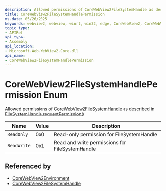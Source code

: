 ```yaml
---
description: Allowed permissions of CoreWebView2FileSystemHandle as described in FileSystemHandle.requestPermission()
title: CoreWebView2FileSystemHandlePermission
ms.date: 05/26/2025
keywords: webview2, webview, winrt, win32, edge, CoreWebView2, CoreWebView2Controller, browser control, edge html, CoreWebView2FileSystemHandlePermission
topic_type:
- APIRef
api_type:
- Assembly
api_location:
- Microsoft.Web.WebView2.Core.dll
api_name:
- CoreWebView2FileSystemHandlePermission
---
```


# CoreWebView2FileSystemHandlePermission Enum

Allowed permissions of [CoreWebView2FileSystemHandle](corewebview2filesystemhandle.md) as described in [FileSystemHandle.requestPermission()](https://developer.mozilla.org/docs/Web/API/FileSystemHandle/requestPermission)

| Name |  Value | Description |
|--|--|--|
|`ReadOnly` | 0x0  |  Read-only permission for FileSystemHandle|
|`ReadWrite` | 0x1  |  Read and write permissions for FileSystemHandle|


## Referenced by

- [CoreWebView2Environment](corewebview2environment.md)
- [CoreWebView2FileSystemHandle](corewebview2filesystemhandle.md)
